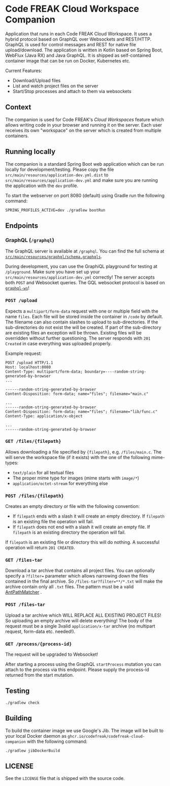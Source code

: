 # Code FREAK Cloud Workspace Companion

Application that runs in each Code FREAK Cloud Workspace. It uses a hybrid protocol based on GraphQL over Websockets and
REST/HTTP. GraphQL is used for control messages and REST for native file upload/download. The application is written in
Kotlin based on Spring Boot, WebFlux (Java RX) and Java GraphQL. It is shipped as self-contained container image that
can be run on Docker, Kubernetes etc.

Current Features:

* Download/Upload files
* List and watch project files on the server
* Start/Stop processes and attach to them via websockets

## Context

The companion is used for Code FREAK's *Cloud Workspaces* feature which allows writing code in your browser and running
it on the server. Each user receives its own "workspace" on the server which is created from multiple containers.

## Running locally

The companion is a standard Spring Boot web application which can be run locally for development/testing. Please copy
the file `src/main/resources/application-dev.yml.dist` to `src/main/resources/application-dev.yml` and make sure you are
running the application with the `dev` profile.

To start the webserver on port 8080 (default) using Gradle run the following command:

```shell
SPRING_PROFILES_ACTIVE=dev ./gradlew bootRun
```

## Endpoints

### GraphQL (`/graphql`)

The GraphQL server is available at `/graphql`. You can find the full schema
at [`src/main/resources/graphql/schema.graphqls`](src/main/resources/graphql/schema.graphqls).

During development, you can use the GraphiQL playground for testing at `/playground`. Make sure you have set up
your `src/main/resources/application-dev.yml` correctly!
The server accepts both `POST` and Websocket queries. The GQL websocket protocol is based
on [`graphql-ws`](https://github.com/enisdenjo/graphql-ws)!

### `POST /upload`

Expects a `multipart/form-data` request with one or multiple field with the name `files`. Each file will be stored
inside the container in `/code` by default. The filename can also contain slashes to upload to sub-directories. If the
sub-directories do not exist the will be created. If part of the sub-directory are existing files an exception will be
thrown. Existing files will be overridden without further questioning. The server responds with `201 Created` in case
everything was uploaded properly.

Example request:

```
POST /upload HTTP/1.1
Host: localhost:8080
Content-Type: multipart/form-data; boundary=----random-string-generated-by-browser
...

------random-string-generated-by-browser
Content-Disposition: form-data; name="files"; filename="main.c"

...
------random-string-generated-by-browser
Content-Disposition: form-data; name="files"; filename="lib/func.c"
Content-Type: application/x-object

...
------random-string-generated-by-browser
```

### `GET /files/{filepath}`

Allows downloading a file specified by `{filepath}`, e.g. `/files/main.c`. The will serve the workspace file (if it
exists) with the one of the following mime-types:

* `text/plain` for all textual files
* The proper mime type for images (mime starts with `image/*`)
* `application/octet-stream` for everything else

### `POST /files/{filepath}`
Creates an empty directory or file with the following convention:
* If `filepath` ends with a slash it will create an empty directory. If `filepath` is an existing file the operation will fail.
* If `filepath` does not end with a slash it will create an empty file. If `filepath` is an existing directory the operation will fail.

If `filepath` is an existing file or directory this will do nothing.
A successful operation will return `201 CREATED`.

### `GET /files-tar`

Download a tar archive that contains all project files. You can optionally specify a `?filter=` parameter which allows
narrowing down the files contained in the final archive. So `/files-tar?filter=**/*.txt` will make the archive contain
only all `.txt` files. The pattern must be a
valid [AntPathMatcher](https://docs.spring.io/spring-framework/docs/current/javadoc-api/org/springframework/util/AntPathMatcher.html)
.

### `POST /files-tar`

Upload a tar archive which WILL REPLACE ALL EXISTING PROJECT FILES! So uploading an empty archive will delete
everything!
The body of the request must be a single 3valid `application/x-tar` archive (no multipart request, form-data etc.
needed!).

### `GET /process/{process-id}`

The request will be upgraded to Websocket!

After starting a process using the GraphQL `startProcess` mutation you can attach to the process via this endpoint.
Please supply the process-id returned from the start mutation.

## Testing

```shell
./gradlew check
```

## Building

To build the container image we use Google's Jib. The image will be built to your local Docker daemon
as `ghcr.io/codefreak/codefreak-cloud-companion` with the following command:

```shell
./gradlew jibDockerBuild
```

## LICENSE

See the `LICENSE` file that is shipped with the source code.
